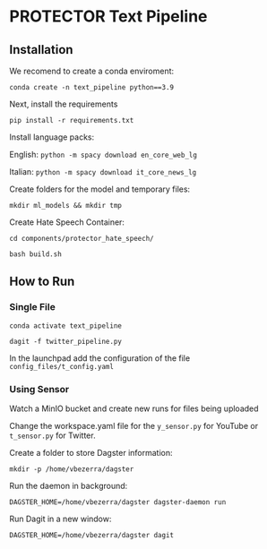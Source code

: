 # PROTECTOR Text Pipeline

## Installation

We recomend to create a conda enviroment:

``conda create -n text_pipeline python==3.9``

Next, install the requirements

``pip install -r requirements.txt``

Install language packs:

English: ``python -m spacy download en_core_web_lg``

Italian: ``python -m spacy download it_core_news_lg``

Create folders for the model and temporary files:

``mkdir ml_models && mkdir tmp``

Create Hate Speech Container:

`cd components/protector_hate_speech/`

`bash build.sh`



## How to Run

### Single File

``conda activate text_pipeline``

``dagit -f twitter_pipeline.py``

In the launchpad add the configuration of the file `config_files/t_config.yaml`

### Using Sensor

Watch a MinIO bucket and create new runs for files being uploaded

Change the workspace.yaml file for the ``y_sensor.py`` for YouTube or ``t_sensor.py`` for Twitter.

Create a folder to store Dagster information:

``mkdir -p /home/vbezerra/dagster``

Run the daemon in background:

``DAGSTER_HOME=/home/vbezerra/dagster dagster-daemon run``

Run Dagit in a new window:

``DAGSTER_HOME=/home/vbezerra/dagster dagit``
